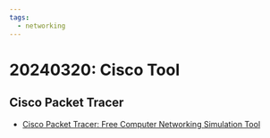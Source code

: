 ```yaml
---
tags:
  - networking
---
```


# 20240320: Cisco Tool

## Cisco Packet Tracer

- [Cisco Packet Tracer: Free Computer Networking Simulation Tool](https://skillsforall.com/learningcollections/cisco-packet-tracer?courseLang=es-XL&utm_source=netacad.com&utm_medium=referral&utm_campaign=packet-tracer&userlogin=0)